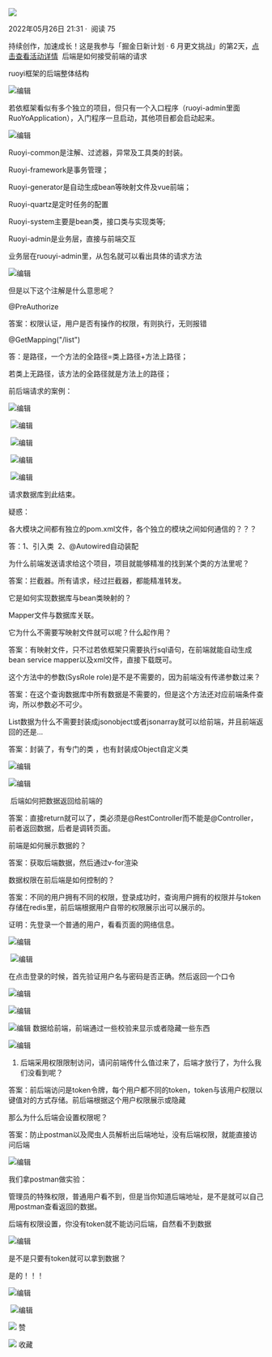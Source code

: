    

[![](https://p3-passport.byteacctimg.com/img/mosaic-legacy/3795/3047680722~300x300.image)](https://juejin.cn/user/3897116787484488)

2022年05月26日 21:31 ·  阅读 75

 持续创作，加速成长！这是我参与「掘金日新计划 · 6 月更文挑战」的第2天，[点击查看活动详情](https://juejin.cn/post/7099702781094674468 "https://juejin.cn/post/7099702781094674468")  后端是如何接受前端的请求

ruoyi框架的后端整体结构

![](https://p3-juejin.byteimg.com/tos-cn-i-k3u1fbpfcp/4030f51ced8d469fae7a44756e0d6b69~tplv-k3u1fbpfcp-zoom-in-crop-mark:3024:0:0:0.awebp)编辑

若依框架看似有多个独立的项目，但只有一个入口程序（ruoyi-admin里面RuoYoApplication），入门程序一旦启动，其他项目都会启动起来。

![](https://p3-juejin.byteimg.com/tos-cn-i-k3u1fbpfcp/76222b8e8f60462ea4e1d8e6fce43c13~tplv-k3u1fbpfcp-zoom-in-crop-mark:3024:0:0:0.awebp)编辑

Ruoyi-common是注解、过滤器，异常及工具类的封装。

Ruoyi-framework是事务管理；

Ruoyi-generator是自动生成bean等映射文件及vue前端；

Ruoyi-quartz是定时任务的配置

Ruoyi-system主要是bean类，接口类与实现类等;

Ruoyi-admin是业务层，直接与前端交互

业务层在ruouyi-admin里，从包名就可以看出具体的请求方法

![](https://p3-juejin.byteimg.com/tos-cn-i-k3u1fbpfcp/25678bd96e31457a94e1ba1fdca91b93~tplv-k3u1fbpfcp-zoom-in-crop-mark:3024:0:0:0.awebp)编辑

但是以下这个注解是什么意思呢？

@PreAuthorize

答案：权限认证，用户是否有操作的权限，有则执行，无则报错

@GetMapping("/list")

答：是路径，一个方法的全路径=类上路径+方法上路径；

若类上无路径，该方法的全路径就是方法上的路径；

前后端请求的案例：

![](https://p3-juejin.byteimg.com/tos-cn-i-k3u1fbpfcp/0b958a8613a24f3886cdec93856ee5fa~tplv-k3u1fbpfcp-zoom-in-crop-mark:3024:0:0:0.awebp)编辑

 ![](https://p3-juejin.byteimg.com/tos-cn-i-k3u1fbpfcp/5231a828a116405586a9d4f43121e9fc~tplv-k3u1fbpfcp-zoom-in-crop-mark:3024:0:0:0.awebp)编辑

 ![](https://p3-juejin.byteimg.com/tos-cn-i-k3u1fbpfcp/4014b23ff40c44a7ad88b7f7ea75098e~tplv-k3u1fbpfcp-zoom-in-crop-mark:3024:0:0:0.awebp)编辑

 ![](https://p3-juejin.byteimg.com/tos-cn-i-k3u1fbpfcp/ab5502b2baf14c8386e54e4c498d2d82~tplv-k3u1fbpfcp-zoom-in-crop-mark:3024:0:0:0.awebp)编辑

 ![](https://p3-juejin.byteimg.com/tos-cn-i-k3u1fbpfcp/ccc4723508244032aa1790fc75e4a62c~tplv-k3u1fbpfcp-zoom-in-crop-mark:3024:0:0:0.awebp)编辑

请求数据库到此结束。

疑惑：

各大模块之间都有独立的pom.xml文件，各个独立的模块之间如何通信的？？？

答：1、引入类  2、@Autowired自动装配

为什么前端发送请求给这个项目，项目就能够精准的找到某个类的方法里呢？

答案：拦截器。所有请求，经过拦截器，都能精准转发。

它是如何实现数据库与bean类映射的？

Mapper文件与数据库关联。

它为什么不需要写映射文件就可以呢？什么起作用？

答案：有映射文件，只不过若依框架只需要执行sql语句，在前端就能自动生成bean service mapper以及xml文件，直接下载既可。

这个方法中的参数(SysRole role)是不是不需要的，因为前端没有传递参数过来？

答案：在这个查询数据库中所有数据是不需要的，但是这个方法还对应前端条件查询，所以参数必不可少。

List数据为什么不需要封装成jsonobject或者jsonarray就可以给前端，并且前端返回的还是…

答案：封装了，有专门的类 ，也有封装成Object自定义类 

![](https://p3-juejin.byteimg.com/tos-cn-i-k3u1fbpfcp/309dabb9b77b49e0a4bcb7972dc684b8~tplv-k3u1fbpfcp-zoom-in-crop-mark:3024:0:0:0.awebp)编辑

![](https://p3-juejin.byteimg.com/tos-cn-i-k3u1fbpfcp/38a464dcbac54fac80044724523a532f~tplv-k3u1fbpfcp-zoom-in-crop-mark:3024:0:0:0.awebp)编辑 

 后端如何把数据返回给前端的

答案：直接return就可以了，类必须是@RestController而不能是@Controller，前者返回数据，后者是调转页面。

前端是如何展示数据的？

答案：获取后端数据，然后通过v-for渲染

数据权限在前后端是如何控制的？

答案：不同的用户拥有不同的权限，登录成功时，查询用户拥有的权限并与token存储在redis里，前后端根据用户自带的权限展示出可以展示的。

证明：先登录一个普通的用户，看看页面的网络信息。

![](https://p3-juejin.byteimg.com/tos-cn-i-k3u1fbpfcp/2905d8e3e5154549aa8d9d3e841ec67d~tplv-k3u1fbpfcp-zoom-in-crop-mark:3024:0:0:0.awebp)编辑

 ![](https://p3-juejin.byteimg.com/tos-cn-i-k3u1fbpfcp/f2ed5f44c56f42b783bbbd65fb32daff~tplv-k3u1fbpfcp-zoom-in-crop-mark:3024:0:0:0.awebp)编辑

在点击登录的时候，首先验证用户名与密码是否正确。然后返回一个口令 

![](https://p3-juejin.byteimg.com/tos-cn-i-k3u1fbpfcp/36ead02fc29f4628afb0a3e65816251c~tplv-k3u1fbpfcp-zoom-in-crop-mark:3024:0:0:0.awebp)编辑

![](https://p3-juejin.byteimg.com/tos-cn-i-k3u1fbpfcp/9f80f87de6974196b55c9f70382bd14d~tplv-k3u1fbpfcp-zoom-in-crop-mark:3024:0:0:0.awebp)编辑

![](https://p3-juejin.byteimg.com/tos-cn-i-k3u1fbpfcp/7d881025fed346eab4e5a88d34e239c3~tplv-k3u1fbpfcp-zoom-in-crop-mark:3024:0:0:0.awebp)编辑 数据给前端，前端通过一些校验来显示或者隐藏一些东西

![](https://p3-juejin.byteimg.com/tos-cn-i-k3u1fbpfcp/d2699791b7d543fba8a411a6cb05b801~tplv-k3u1fbpfcp-zoom-in-crop-mark:3024:0:0:0.awebp)编辑

1.  后端采用权限限制访问，请问前端传什么值过来了，后端才放行了，为什么我们没看到呢？

答案：前后端访问是token令牌，每个用户都不同的token，token与该用户权限以键值对的方式存储。前后端根据这个用户权限展示或隐藏

那么为什么后端会设置权限呢？

答案：防止postman以及爬虫人员解析出后端地址，没有后端权限，就能直接访问后端

![](https://p3-juejin.byteimg.com/tos-cn-i-k3u1fbpfcp/df6628e074de48acbd8f9cbe807430bf~tplv-k3u1fbpfcp-zoom-in-crop-mark:3024:0:0:0.awebp)编辑

我们拿postman做实验：

管理员的特殊权限，普通用户看不到，但是当你知道后端地址，是不是就可以自己用postman查看返回的数据。

后端有权限设置，你没有token就不能访问后端，自然看不到数据

![](https://p3-juejin.byteimg.com/tos-cn-i-k3u1fbpfcp/615de872cbb44dfda5f3fd4f3d967bc8~tplv-k3u1fbpfcp-zoom-in-crop-mark:3024:0:0:0.awebp)编辑

是不是只要有token就可以拿到数据？

是的！！！

![](https://p3-juejin.byteimg.com/tos-cn-i-k3u1fbpfcp/1a83ef09e68b497586fd566caa333db2~tplv-k3u1fbpfcp-zoom-in-crop-mark:3024:0:0:0.awebp)编辑

 ![](https://p3-juejin.byteimg.com/tos-cn-i-k3u1fbpfcp/b7990f985b7b402fb076fc8d2ffb82d9~tplv-k3u1fbpfcp-zoom-in-crop-mark:3024:0:0:0.awebp)编辑



![](https://lf3-cdn-tos.bytescm.com/obj/static/xitu_juejin_web/00ba359ecd0075e59ffbc3d810af551d.svg) 赞

![](https://lf3-cdn-tos.bytescm.com/obj/static/xitu_juejin_web/3d482c7a948bac826e155953b2a28a9e.svg) 收藏